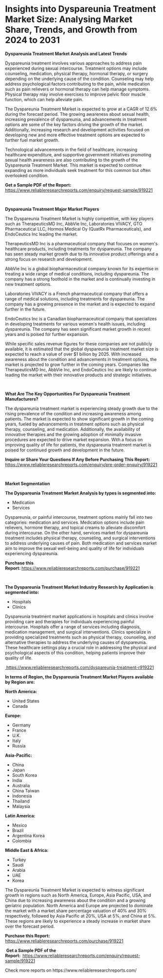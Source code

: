 <p><h1>Insights into Dyspareunia Treatment Market Size: Analysing Market Share, Trends, and Growth from 2024 to 2031</h1></p><p><strong>Dyspareunia Treatment Market Analysis and Latest Trends</strong></p>
<p><p>Dyspareunia treatment involves various approaches to address pain experienced during sexual intercourse. Treatment options may include counseling, medication, physical therapy, hormonal therapy, or surgery depending on the underlying cause of the condition. Counseling may help address psychological factors contributing to the pain, while medication such as pain relievers or hormonal therapy can help manage symptoms. Physical therapy may involve exercises to improve pelvic floor muscle function, which can help alleviate pain.</p><p>The Dyspareunia Treatment Market is expected to grow at a CAGR of 12.6% during the forecast period. The growing awareness about sexual health, increasing prevalence of dyspareunia, and advancements in treatment options are some of the key factors driving the growth of the market. Additionally, increasing research and development activities focused on developing new and more effective treatment options are expected to further fuel market growth.</p><p>Technological advancements in the field of healthcare, increasing healthcare expenditure, and supportive government initiatives promoting sexual health awareness are also contributing to the growth of the Dyspareunia Treatment Market. This market is expected to continue expanding as more individuals seek treatment for this common but often overlooked condition.</p></p>
<p><strong>Get a Sample PDF of the Report:&nbsp;</strong> <a href="https://www.reliableresearchreports.com/enquiry/request-sample/919221">https://www.reliableresearchreports.com/enquiry/request-sample/919221</a></p>
<p>&nbsp;</p>
<p><strong>Dyspareunia Treatment Major Market Players</strong></p>
<p><p>The Dyspareunia Treatment Market is highly competitive, with key players such as TherapeuticsMD Inc, AbbVie Inc, Laboratories VIVACY, GTO Pharmaceutical LLC, Hormos Medical Oy (QuatRx Pharmaceuticals), and EndoCeutics Inc leading the market. </p><p>TherapeuticsMD Inc is a pharmaceutical company that focuses on women's healthcare products, including treatments for dyspareunia. The company has seen steady market growth due to its innovative product offerings and a strong focus on research and development. </p><p>AbbVie Inc is a global biopharmaceutical company known for its expertise in treating a wide range of medical conditions, including dyspareunia. The company has a strong foothold in the market and is continually investing in new treatment options. </p><p>Laboratories VIVACY is a French pharmaceutical company that offers a range of medical solutions, including treatments for dyspareunia. The company has a growing presence in the market and is expected to expand further in the future.</p><p>EndoCeutics Inc is a Canadian biopharmaceutical company that specializes in developing treatments for various women's health issues, including dyspareunia. The company has seen significant market growth in recent years and is poised for further expansion.</p><p>While specific sales revenue figures for these companies are not publicly available, it is estimated that the global dyspareunia treatment market size is expected to reach a value of over $1 billion by 2025. With increased awareness about the condition and advancements in treatment options, the market is projected to grow further in the coming years. Companies like TherapeuticsMD Inc, AbbVie Inc, and EndoCeutics Inc are likely to continue leading the market with their innovative products and strategic initiatives.</p></p>
<p>&nbsp;</p>
<p><strong>What Are The Key Opportunities For Dyspareunia Treatment Manufacturers?</strong></p>
<p><p>The dyspareunia treatment market is experiencing steady growth due to the rising prevalence of the condition and increasing awareness among patients. The market is expected to show significant growth in the coming years, fueled by advancements in treatment options such as physical therapy, counseling, and medication. Additionally, the availability of innovative therapies and the growing adoption of minimally invasive procedures are expected to drive market expansion. With a focus on improving quality of life for patients, the dyspareunia treatment market is poised for continued growth and development in the future.</p></p>
<p><strong>Inquire or Share Your Questions If Any Before Purchasing This Report:</strong> <a href="https://www.reliableresearchreports.com/enquiry/pre-order-enquiry/919221">https://www.reliableresearchreports.com/enquiry/pre-order-enquiry/919221</a></p>
<p>&nbsp;</p>
<p><strong>Market Segmentation</strong></p>
<p><strong>The Dyspareunia Treatment Market Analysis by types is segmented into:</strong></p>
<p><ul><li>Medication</li><li>Services</li></ul></p>
<p><p>Dyspareunia, or painful intercourse, treatment options mainly fall into two categories: medication and services. Medication options include pain relievers, hormone therapy, and topical creams to alleviate discomfort during intercourse. On the other hand, services market for dyspareunia treatment includes physical therapy, counseling, and surgical interventions to address underlying causes of pain. Both medication and services market aim to improve the sexual well-being and quality of life for individuals experiencing dyspareunia.</p></p>
<p><strong>Purchase this Report:&nbsp;</strong><a href="https://www.reliableresearchreports.com/purchase/919221">https://www.reliableresearchreports.com/purchase/919221</a></p>
<p>&nbsp;</p>
<p><strong>The Dyspareunia Treatment Market Industry Research by Application is segmented into:</strong></p>
<p><ul><li>Hospitals</li><li>Clinics</li></ul></p>
<p><p>Dyspareunia treatment market applications in hospitals and clinics involve providing care and therapies for individuals experiencing painful intercourse. Hospitals offer a range of services including diagnosis, medication management, and surgical interventions. Clinics specialize in providing specialized treatments such as physical therapy, counseling, and alternative therapies to address the underlying causes of dyspareunia. These healthcare settings play a crucial role in addressing the physical and psychological aspects of this condition, helping patients improve their quality of life.</p></p>
<p><a href="https://www.reliableresearchreports.com/dyspareunia-treatment-r919221">&nbsp;https://www.reliableresearchreports.com/dyspareunia-treatment-r919221</a></p>
<p><strong>In terms of Region, the Dyspareunia Treatment Market Players available by Region are:</strong></p>
<p>
    <p> <strong> North America: </strong>
        <ul>
            <li>United States</li>
            <li>Canada</li>
        </ul>
        </p> 
    <p> <strong> Europe: </strong>
        <ul>
            <li>Germany</li>
            <li>France</li>
            <li>U.K.</li>
            <li>Italy</li>
            <li>Russia</li>
        </ul>
        </p> 
    <p> <strong> Asia-Pacific: </strong>
        <ul>
            <li>China</li>
            <li>Japan</li>
            <li>South Korea</li>
            <li>India</li>
            <li>Australia</li>
            <li>China Taiwan</li>
            <li>Indonesia</li>
            <li>Thailand</li>
            <li>Malaysia</li>
        </ul>
        </p> 
    <p> <strong> Latin America: </strong>
        <ul>
            <li>Mexico</li>
            <li>Brazil</li>
            <li>Argentina Korea</li>
            <li>Colombia</li>
        </ul>
        </p> 
    <p> <strong> Middle East & Africa: </strong>
        <ul>
            <li>Turkey</li>
            <li>Saudi</li>
            <li>Arabia</li>
            <li>UAE</li>
            <li>Korea</li>
        </ul>
    </p>
    </p>
<p><p>The Dyspareunia Treatment Market is expected to witness significant growth in regions such as North America, Europe, Asia Pacific, USA, and China due to increasing awareness about the condition and a growing geriatric population. North America and Europe are projected to dominate the market with a market share percentage valuation of 40% and 30% respectively, followed by Asia Pacific at 20%, USA at 5%, and China at 5%. These regions are likely to experience a steady increase in market share over the forecast period.</p></p>
<p><strong>Purchase this Report: </strong><a href="https://www.reliableresearchreports.com/purchase/919221">https://www.reliableresearchreports.com/purchase/919221</a></p>
<p>&nbsp;<strong>Get a Sample PDF of the Report:&nbsp;&nbsp;</strong><a href="https://www.reliableresearchreports.com/enquiry/request-sample/919221">https://www.reliableresearchreports.com/enquiry/request-sample/919221</a></p>
<p><strong></strong></p>
<p>Check more reports on https://www.reliableresearchreports.com/</p>